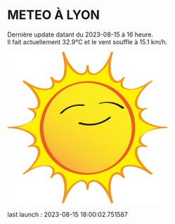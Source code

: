 # METEO À LYON

Dernière update datant du 2023-08-15 à 16 heure.  
Il fait actuellement 32.9°C et le vent souffle à 15.1 km/h.      

![](./.github/sun.png)

last launch : 2023-08-15 18:00:02.751587
